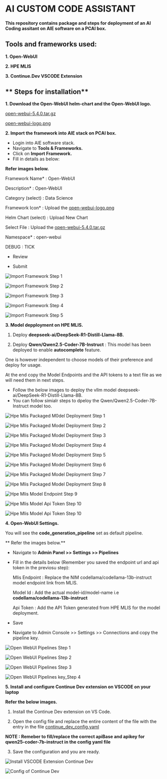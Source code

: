 # **AI CUSTOM CODE ASSISTANT**

#### This repository contains package and steps for deployment of an AI Coding assitant on AIE software on a PCAI box.

## **Tools and frameworks used:**

**1. Open-WebUI**

**2. HPE MLIS**

**3. Continue.Dev VSCODE Extension**

## ** Steps for installation**

**1. Download the Open-WebUI helm-chart and the Open-WebUI logo.**

[open-webui-5.4.0.tar.gz](https://github.com/ai-solution-eng/ai-solution-demos/blob/main/ai-custom-code-assistant/open-webui-5.4.0.tar.gz)

[open-webui-logo.png](https://github.com/ai-solution-eng/ai-solution-demos/blob/main/ai-custom-code-assistant/open-webui-logo.png)

**2. Import the framework into AIE stack on PCAI box.**

- Login into AIE software stack.
- Navigate to **Tools & Frameworks.**
- Click on **Import Framework.**
- Fill in details as below:
  
**Refer images below.**
  
  Framework Name*      : Open-WebUI
  
  Description*         : Open-WebUI
  
  Category (select)    : Data Science
  
  Framework Icon*      : Upload the [open-webui-logo.png](https://github.com/ai-solution-eng/ai-solution-demos/blob/main/ai-custom-code-assistant/open-webui-logo.png)
  
  Helm Chart (select)  : Upload New Chart
  
  Select File          : Upload the [open-webui-5.4.0.tar.gz](https://github.com/ai-solution-eng/ai-solution-demos/blob/main/ai-custom-code-assistant/open-webui-5.4.0.tar.gz)
  
  Namespace*           : open-webui
  
  DEBUG                : TICK
  
- Review
  
- Submit

![Import Framework Step 1](https://github.com/ai-solution-eng/ai-solution-demos/blob/main/ai-custom-code-assistant/images/import_framework_step_1.PNG)

![Import Framework Step 2](https://github.com/ai-solution-eng/ai-solution-demos/blob/main/ai-custom-code-assistant/images/import_framework_step_2.PNG)

![Import Framework Step 3](https://github.com/ai-solution-eng/ai-solution-demos/blob/main/ai-custom-code-assistant/images/import_framework_step_3.PNG)

![Import Framework Step 4](https://github.com/ai-solution-eng/ai-solution-demos/blob/main/ai-custom-code-assistant/images/import_framework_step_4.PNG)

![Import Framework Step 5](https://github.com/ai-solution-eng/ai-solution-demos/blob/main/ai-custom-code-assistant/images/import_framework_step_5.PNG)

**3. Model depployment on HPE MLIS.**

1. Deploy **deepseek-ai/DeepSeek-R1-Distill-Llama-8B.**

2. Deploy **Qwen/Qwen2.5-Coder-7B-Instruct** :  This model has been deployed to enable **autocomplete** feature.

One is however independent to choose models of their preference and deploy for usage.

At the end copy the Model Endpoints and the API tokens to a text file as we will need them in next steps.

- Follow the below images to deploy the vllm model deepseek-ai/DeepSeek-R1-Distill-Llama-8B.
- You can follow simialr steps to dpeloy the Qwen/Qwen2.5-Coder-7B-Instruct model too.

![Hpe Mlis Packaged M0del Deployment Step 1](https://github.com/ai-solution-eng/ai-solution-demos/blob/main/ai-custom-code-assistant/images/hpe_mlis_packaged_model_deployment_step_1.PNG)

![Hpe Mlis Packaged Model Deployment Step 2](https://github.com/ai-solution-eng/ai-solution-demos/blob/main/ai-custom-code-assistant/images/hpe_mlis_packaged_model_deployment_step_2.PNG)

![Hpe Mlis Packaged Model Deployment Step 3](https://github.com/ai-solution-eng/ai-solution-demos/blob/main/ai-custom-code-assistant/images/hpe_mlis_packaged_model_deployment_step_3.PNG)

![Hpe Mlis Packaged Model Deployment Step 4](https://github.com/ai-solution-eng/ai-solution-demos/blob/main/ai-custom-code-assistant/images/hpe_mlis_packaged_model_deployment_step_4.PNG)

![Hpe Mlis Packaged Model Deployment Step 5](https://github.com/ai-solution-eng/ai-solution-demos/blob/main/ai-custom-code-assistant/images/hpe_mlis_packaged_model_deployment_step_5.PNG)

![Hpe Mlis Packaged Model Deployment Step 6](https://github.com/ai-solution-eng/ai-solution-demos/blob/main/ai-custom-code-assistant/images/hpe_mlis_packaged_model_deployment_step_6.PNG)

![Hpe Mlis Packaged Model Deployment Step 7](https://github.com/ai-solution-eng/ai-solution-demos/blob/main/ai-custom-code-assistant/images/hpe_mlis_packaged_model_deployment_step_7.PNG)

![Hpe Mlis Packaged Model Deployment Step 8](https://github.com/ai-solution-eng/ai-solution-demos/blob/main/ai-custom-code-assistant/images/hpe_mlis_packaged_model_deployment_step_8.PNG)

![Hpe Mlis Model Endpoint Step 9](https://github.com/ai-solution-eng/ai-solution-demos/blob/main/ai-custom-code-assistant/images/hpe_mlis_model_endpoint_step_9.PNG)

![Hpe Mlis Model Api Token Step 10](https://github.com/ai-solution-eng/ai-solution-demos/blob/main/ai-custom-code-assistant/images/hpe_mlis_api_token_step_10.PNG)

![Hpe Mlis Model Api Token Step 10](https://github.com/ai-solution-eng/ai-solution-demos/blob/main/ai-custom-code-assistant/images/hpe_mlis_api_token_step_11.PNG)

**4. Open-WebUI Settings.**

You will see the **code_generation_pipeline** set as default pipeline.

** Refer the images below.**

- Navigate to **Admin Panel >> Settings >> Pipelines**

- Fill in the details below (Remember you saved the endpoint url and api token in the previosu step):

  Mlis Endpoint : Replace the NIM codellama/codellama-13b-instruct model endpoint link from MLIS.
  
  Model Id      : Add the actual model-id/model-name i.e **codellama/codellama-13b-instruct**

  Api Token     : Add the API Token generated from HPE MLIS for the model deployment.

- Save

- Navigate to Admin Console >> Settings >> Connections and copy the pipeline key.

![Open WebUI Pipelines Step 1](https://github.com/ai-solution-eng/ai-solution-demos/blob/main/ai-custom-code-assistant/images/open_webui_pipelines_step_1.PNG)

![Open WebUI Pipelines Step 2](https://github.com/ai-solution-eng/ai-solution-demos/blob/main/ai-custom-code-assistant/images/open_webui_pipelines_step_2.PNG)

![Open WebUI Pipelines Step 3](https://github.com/ai-solution-eng/ai-solution-demos/blob/main/ai-custom-code-assistant/images/open_webui_pipelines_step_3.PNG)

![Open WebUI Pipelines key_Step 4](https://github.com/ai-solution-eng/ai-solution-demos/blob/main/ai-custom-code-assistant/images/open_webui_pipelines_key.PNG)

**5. Install and configure Continue Dev extension on VSCODE on your laptop**

**Refer the below images.**

1. Install the Continue Dev extension on VS Code.

2. Open the config file and replace the entire content of the file with the entry in the file [continue_dev_config.yaml](https://github.com/ai-solution-eng/ai-solution-demos/blob/main/ai-custom-code-assistant/continue_dev_config.yaml)

**NOTE : Remeber to fill/replace the correct apiBase and apikey for qwen25-coder-7b-instruct in the config yaml file**

3. Save the configuration and you are ready.

![Install VSCODE Extension Continue Dev](https://github.com/ai-solution-eng/ai-solution-demos/blob/main/ai-custom-code-assistant/images/install_vscode_extension_continue_dev.PNG)

![Config of Continue Dev](https://github.com/ai-solution-eng/ai-solution-demos/blob/main/ai-custom-code-assistant/images/config_vscode_extension_continue_dev.PNG)

  






